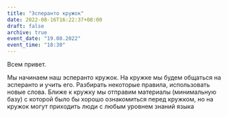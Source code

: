 ```yaml
---
title: "Эсперанто кружок"
date: 2022-08-16T16:22:37+08:00
draft: false
archive: true
event_date: "19.08.2022"
event_time: "18:30"
---
```

Всем привет. 

Мы начинаем наш эсперанто кружок. На кружке мы будем общаться на эсперанто и учить его. Разбирать некоторые правила, использовать новые слова. Ближе к кружку мы отправим материалы (минимальную базу) с которой было бы хорошо ознакомиться перед кружком, но на кружок могут приходить люди с любым уровнем знаний языка